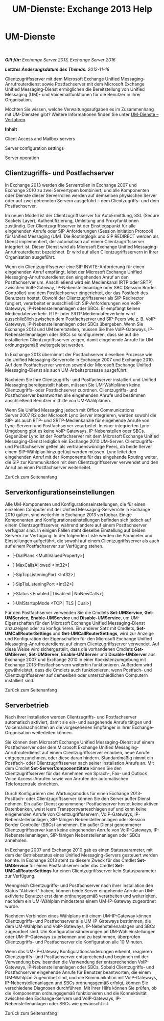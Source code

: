 ﻿---
title: 'UM-Dienste: Exchange 2013 Help'
TOCTitle: UM-Dienste
ms:assetid: f36835f2-1e5f-4e5a-88bc-0672af1e3498
ms:mtpsurl: https://technet.microsoft.com/de-de/library/Bb125191(v=EXCHG.150)
ms:contentKeyID: 50554941
ms.date: 05/22/2018
mtps_version: v=EXCHG.150
ms.translationtype: MT
---

# UM-Dienste

 

_**Gilt für:** Exchange Server 2013, Exchange Server 2016_

_**Letztes Änderungsdatum des Themas:** 2012-11-18_

Clientzugriffsserver mit dem Microsoft Exchange Unified Messaging-Anrufrouterdienst sowie Postfachserver mit dem Microsoft Exchange Unified Messaging-Dienst ermöglichen die Bereitstellung von Unified Messaging (UM)- und Voicemailfunktionen für die Benutzer in Ihrer Organisation.

Möchten Sie wissen, welche Verwaltungsaufgaben es im Zusammenhang mit UM-Diensten gibt? Weitere Informationen finden Sie unter [UM-Dienste – Verfahren](um-services-procedures-exchange-2013-help.md).

**Inhalt**

Client Access and Mailbox servers

Server configuration settings

Server operation

## Clientzugriffs- und Postfachserver

In Exchange 2013 werden die Serverrollen in Exchange 2007 und Exchange 2010 zu zwei Servertypen kombiniert, und alle Komponenten oder Dienste dieser Serverrollen werden auf demselben physischen Server oder auf zwei getrennten Servern ausgeführt – dem Clientzugriffs- und dem Postfachserver.

Im neuen Modell ist der Clientzugriffsserver für AutoErmittlung, SSL (Secure Sockets Layer), Authentifizierung, Umleitung und Proxyfunktionen zuständig. Der Clientzugriffsserver ist der Einstiegspunkt für alle eingehenden Anrufe oder SIP-Anforderungen (Session Initiation Protocol) für Unified Messaging (UM). Die Routinglogik und SIP REDIRECT werden als Dienst implementiert, der automatisch auf einem Clientzugriffsserver integriert ist. Dieser Dienst wird als Microsoft Exchange Unified Messaging-Anrufrouterdienst bezeichnet. Er wird auf allen Clientzugriffsservern in Ihrer Organisation ausgeführt.

Wenn ein Clientzugriffsserver eine SIP INVITE-Anforderung für einen eingehenden Anruf empfängt, leitet der Microsoft Exchange Unified Messaging-Anrufrouterdienst den eingehenden Anruf an den Postfachserver um. Anschließend wird ein Medienkanal (RTP oder SRTP) zwischen VoIP-Gateway, IP-Nebenstellenanlage oder SBC (Session Border Controller) und dem Postfachserver eingerichtet, der das Postfach des Benutzers hostet. Obwohl der Clientzugriffsserver als SIP-Redirector fungiert, verarbeitet er ausschließlich SIP-Anforderungen von VoIP-Gateways, IP-Nebenstellenanlagen oder SBCs. Er empfängt keinen Mediendatenverkehr. RTP- oder SRTP.Mediendatenverkehr wird ausschließlich zwischen dem Postfachserver und SIP-Peers wie z. B. VoIP-Gateways, IP-Nebenstellenanlagen oder SBCs übergeben. Wenn Sie Exchange 2013 und UM bereitstellen, müssen Sie Ihre VoIP-Gateways, IP-Nebenstellenanlagen oder SBCs so konfigurieren, dass sie auf die installierten Clientzugriffsserver zeigen, damit eingehende Anrufe für UM ordnungsgemäß weitergeleitet werden.

In Exchange 2013 übernimmt der Postfachserver dieselben Prozesse wie die Unified Messaging-Serverrolle in Exchange 2007 und Exchange 2010. Auf dem Postfachserver werden sowohl der Microsoft Exchange Unified Messaging-Dienst als auch UM-Arbeitsprozesse ausgeführt.

Nachdem Sie Ihre Clientzugriffs- und Postfachserver installiert und Unified Messaging bereitgestellt haben, müssen Sie UM-Wählplänen keine Clientzugriffs- oder Postfachserver zuordnen. Clientzugriffs- und Postfachserver beantworten alle eingehenden Anrufe und bestimmen anschließend Benutzer mithilfe von UM-Wählplänen.

Wenn Sie Unified Messaging jedoch mit Office Communications Server 2007 R2 oder Microsoft Lync Server integrieren, werden sowohl die SIP- als auch RTP- und SRTP-Medienkanäle für eingehende Anrufe von Lync-Servern und Postfachserver verarbeitet. In einer integrierten Lync-Umgebung gibt es keine VoIP-Gateways, IP-Nebenstellen oder SBCs. Gegenüber Lync ist der Postfachserver mit dem Microsoft Exchange Unified Messaging-Dienst lediglich ein Exchange 2010 UM-Server. Clientzugriffs- und Postfachserver gelten als vertrauenswürdige Peers, da beide Server einem SIP-Wählplan hinzugefügt werden müssen. Lync leitet den eingehenden Anruf mit der Komponente für das eingehende Routing weiter, die SIP zur Kommunikation mit dem Clientzugriffsserver verwendet und den Anruf an einen Postfachserver weiterleitet.

Zurück zum Seitenanfang

## Serverkonfigurationseinstellungen

Alle UM-Komponenten und Konfigurationseinstellungen, die für einen einzelnen Computer mit der Unified Messaging-Serverrolle in Exchange 2010 galten, sind weiterhin in Exchange 2013 verfügbar. Einige Komponenten und Konfigurationseinstellungen befinden sich jedoch auf einem Clientzugriffsserver, während andere auf einem Postfachserver verfügbar sind. In einigen Fällen steht dieselbe Einstellung auf beiden Servern zur Verfügung. In der folgenden Liste werden die Parameter und Einstellungen aufgeführt, die sowohl auf einem Clientzugriffsserver als auch auf einem Postfachserver zur Verfügung stehen.

  - \[-DialPlans \<MultiValuedProperty\>\]

  - \[-MaxCallsAllowed \<Int32\>\]

  - \[-SipTcpListeningPort \<Int32\>\]

  - \[-SipTlsListeningPort \<Int32\>\]

  - \[-Status \<Enabled | Disabled | NoNewCalls\>\]

  - \[-UMStartupMode \<TCP | TLS | Dual\>\]

Für den Postfachserver verwenden Sie die Cmdlets **Set-UMService**, **Get-UMService**, **Enable-UMService** und **Disable-UMService**, um UM-Eigenschaften für den Microsoft Exchange Unified Messaging-Dienst anzuzeigen oder zu konfigurieren. Ein anderer Satz mit Cmdlets, **Set-UMCallRouterSettings** und **Get-UMCallRouterSettings**, wird zur Anzeige und Konfiguration der Eigenschaften für den Microsoft Exchange Unified Messaging-Anrufrouterdienst auf einem Clientzugriffsserver verwendet. Auf diese Weise wird sichergestellt, dass die vorhandenen Cmdlets **Get-UMServer**, **Set-UMServer**, **Enable-UMServer** und **Disable-UMServer** aus Exchange 2007 und Exchange 2010 in einer Koexistenzumgebung mit Exchange 2013-Postfachservern weiterhin funktionieren. Außerdem wird gewährleistet, dass die Cmdlets auch funktionieren, wenn Postfach- und Clientzugriffsserver auf demselben oder unterschiedlichen Computern installiert sind.

Zurück zum Seitenanfang

## Serverbetrieb

Nach ihrer Installation werden Clientzugriffs- und Postfachserver automatisch aktiviert, damit sie ein- und ausgehende Anrufe tätigen und Voicemailnachrichten an die vorgesehenen Empfänger in Ihrer Exchange-Organisation weiterleiten können.

Sie können dem Microsoft Exchange Unified Messaging-Dienst auf einem Postfachserver oder dem Microsoft Exchange Unified Messaging-Anrufrouterdienst auf einem Clientzugriffsserver erlauben, neue Anrufe entgegenzunehmen, oder diese daran hindern. Standardmäßig nimmt ein Postfach- oder Clientzugriffsserver nach seiner Installation Anrufe an. Mit dem Cmdlet **Set-ServerComponentState** können Sie den Clientzugriffsserver für das Annehmen von Sprach-, Fax- und Outlook Voice Access-Anrufen sowie von Anrufen der automatischen Telefonzentrale einrichten.

Durch Konfigurieren des Wartungsmodus für einen Exchange 2013-Postfach- oder Clientzugriffsserver können Sie den Server außer Dienst nehmen. Ein außer Dienst genommener Postfachserver hostet keine aktiven Datenbanken, weist leere Transportwarteschlagen auf und kann keine eingehenden Anrufe von Clientzugriffsservern, VoIP-Gateways, IP-Nebenstellenanlagen, SIP-fähigen Nebenstellenanlagen oder Session Border Controller (SBCs) annehmen. Ein außer Dienst genommener Clientzugriffsserver kann keine eingehenden Anrufe von VoIP-Gateways, IP-Nebenstellenanlagen, SIP-fähigen Nebenstellenanlagen oder SBCs annehmen.

In Exchange 2007 und Exchange 2010 gab es einen Statusparameter, mit dem der Betriebsstatus eines Unified Messaging-Servers gesteuert werden konnte. In Exchange 2013 steht zu diesem Zweck für das Cmdlet **Set-UMService** für einen Postfachserver oder das Cmdlet **Set-UMCallRouterSettings** für einen Clientzugriffsserver kein Statusparameter zur Verfügung.

Wenngleich Clientzugriffs- und Postfachserver nach ihrer Installation den Status "Aktiviert" haben, können beide Server eingehende Anrufe an UM-aktivierte Benutzer erst dann ordnungsgemäß verarbeiten und weiterleiten, nachdem ein UM-Wählplan mindestens einem UM-IP-Gateway zugeordnet wurde.

Nachdem Verbinden eines Wählplans mit einem UM-IP-Gateway können Clientzugriffs- und Postfachserver alle UM-IP-Gateways bestimmen, die dem UM-Wählplan und VoIP-Gateways, IP-Nebenstellenanlagen und SBCs zugeordnet sind. Um Konfigurationsänderungen an UM-Wähleinstellungen oder UM-IP-Gateways zu erkennen und zu bestimmen, überprüfen Clientzugriffs- und Postfachserver die Konfiguration alle 10 Minuten.

Wenn das UM-IP-Gateway Konfigurationsänderungen erkennt, reagieren Clientzugriffs- und Postfachserver entsprechend und beginnen mit der Verwendung bzw. beenden die Verwendung der entsprechenden VoIP-Gateways, IP-Nebenstellenanlagen oder SBCs. Sobald Clientzugriffs- und Postfachserver eingehende Anrufe für Benutzer beantworten, die einem UM-Wählplan zugeordnet sind, und die Kommunikation mit VoIP-Gateways, IP-Nebenstellenanlagen und SBCs ordnungsgemäß erfolgt, können Sie verschiedene Diagnosen durchführen. Mit ihrer Hilfe können Sie prüfen, ob die Komponenten ordnungsgemäß funktionieren und die Konnektivität zwischen den Exchange-Servern und VoIP-Gateways, IP-Nebenstellenanlagen oder SBCs wie gewünscht ist.

Zurück zum Seitenanfang

